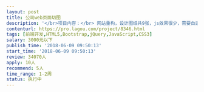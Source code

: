 ```yaml
---                
layout: post       
title: 公司web页面切图           
description: '</br>项目内容：</br> 网站重构，设计图纸共9张，js效果很少，需要自适应手机端。</br>要求：</br>代码风格好；</br>兼容主流浏览器；</br>切换流畅；</br>抽象度高，代码可复用。</br>人员要求：</br>无</br>有参考网站。</br>需要在原网站框架基础上进行修改；</br>备注：设计图为sketch文件</br>'     
contenturl: https://pro.lagou.com/project/8346.html      
tags: [前端开发,HTML5,Bootstrap,jQuery,JavaScript,CSS3]            
salary: 3000元以下          
publish_time: '2018-06-09 09:50:13'         
start_time: '2018-06-09 09:50:13'           
review: 34070人                   
apply: 10人                   
recommend: 5人                   
time_range: 1-2周              
status: 执行中                  
---                 
```

